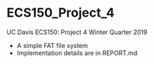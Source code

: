 # ECS150_Project_4
UC Davis ECS150: Project 4 Winter Quarter 2019
- A simple FAT file system
- Implementation details are in REPORT.md
